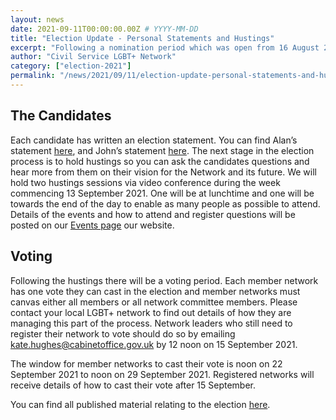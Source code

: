 ```yaml
---
layout: news
date: 2021-09-11T00:00:00.00Z # YYYY-MM-DD 
title: "Election Update - Personal Statements and Hustings"
excerpt: "Following a nomination period which was open from 16 August 2021 to 6 September 2021 two candidates have put themselves forward for election to the role of Chair of the Civil Service LGBT+ Network. This means that we now progress to an election."
author: "Civil Service LGBT+ Network"
category: ["election-2021"]
permalink: "/news/2021/09/11/election-update-personal-statements-and-hustings"
---
```


## The Candidates
Each candidate has written an election statement. You can find Alan’s statement [here](https://www.civilservice.lgbt/news/2021/09/09/alan-edwards-election-statement), and John’s statement [here](https://www.civilservice.lgbt/news/2021/09/09/john-peart-election-statement). The next stage in the election process is to hold hustings so you can ask the candidates questions and hear more from them on their vision for the Network and its future. We will hold two hustings sessions via video conference during the week commencing 13 September 2021. One will be at lunchtime and one will be towards the end of the day to enable as many people as possible to attend. Details of the events and how to attend and register questions will be posted on our [Events page](https://www.civilservice.lgbt/events) our website.

## Voting
Following the hustings there will be a voting period. Each member network has one vote they can cast in the election and member networks must canvas either all members or all network committee members. Please contact your local LGBT+ network to find out details of how they are managing this part of the process. Network leaders who still need to register their network to vote should do so by emailing kate.hughes@cabinetoffice.gov.uk by 12 noon on 15 September 2021. 

The window for member networks to cast their vote is noon on 22 September 2021 to noon on 29 September 2021. Registered networks will receive details of how to cast their vote after 15 September.

You can find all published material relating to the election [here](https://www.civilservice.lgbt/topic/election-2021).




